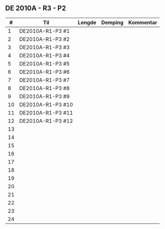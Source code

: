 ## DE 2010A - R3 - P2

|  #  |        Til       |Lengde|Demping|Kommentar|
|-----|------------------|------|-------|---------|
|    1|DE2010A-R1-P3 #1  |      |       |         |
|    2|DE2010A-R1-P3 #2  |      |       |         |
|    3|DE2010A-R1-P3 #3  |      |       |         |
|    4|DE2010A-R1-P3 #4  |      |       |         |
|    5|DE2010A-R1-P3 #5  |      |       |         |
|    6|DE2010A-R1-P3 #6  |      |       |         |
|    7|DE2010A-R1-P3 #7  |      |       |         |
|    8|DE2010A-R1-P3 #8  |      |       |         |
|    9|DE2010A-R1-P3 #9  |      |       |         |
|   10|DE2010A-R1-P3 #10 |      |       |         |
|   11|DE2010A-R1-P3 #11 |      |       |         |
|   12|DE2010A-R1-P3 #12 |      |       |         |
|   13|                  |      |       |         |
|   14|                  |      |       |         |
|   15|                  |      |       |         |
|   16|                  |      |       |         |
|   17|                  |      |       |         |
|   18|                  |      |       |         |
|   19|                  |      |       |         |
|   20|                  |      |       |         |
|   21|                  |      |       |         |
|   22|                  |      |       |         |
|   23|                  |      |       |         |
|   24|                  |      |       |         |